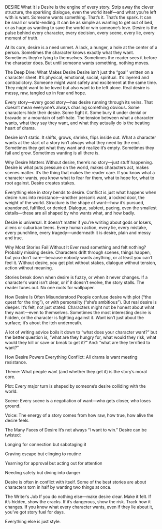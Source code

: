 DESIRE
What It Is
Desire is the engine of every story. Strip away the clever structure, the sparkling dialogue, even the world itself—and what you’re left with is want. Someone wants something. That’s it. That’s the spark. It can be small or world-ending. It can be as simple as wanting to get out of bed, or as huge as wanting to save the world or win someone’s love. Desire is the pulse behind every character, every decision, every scene, every lie, every moment of truth.

At its core, desire is a need unmet. A lack, a hunger, a hole at the center of a person. Sometimes the character knows exactly what they want. Sometimes they’re lying to themselves. Sometimes the reader sees it before the character does. But until someone wants something, nothing moves.

The Deep Dive: What Makes Desire
Desire isn’t just the “goal” written on a character sheet. It’s physical, emotional, social, spiritual. It’s layered and contradictory. Someone might want safety and excitement at the same time. They might want to be loved but also want to be left alone. Real desire is messy, raw, tangled up in fear and hope.

Every story—every good story—has desire running through its veins. That doesn’t mean everyone’s always chasing something obvious. Some characters hide their desire. Some fight it. Some bury it under denial or bravado or a mountain of self-hate. The tension between what a character wants, what they say they want, and what they actually do is the beating heart of drama.

Desire isn’t static. It shifts, grows, shrinks, flips inside out. What a character wants at the start of a story isn’t always what they need by the end. Sometimes they get what they want and realize it’s empty. Sometimes they fail and grow. Sometimes wanting is all there is.

Why Desire Matters
Without desire, there’s no story—just stuff happening. Desire is what puts pressure on the world, makes characters act, makes scenes matter. It’s the thing that makes the reader care. If you know what a character wants, you know what to fear for them, what to hope for, what to root against. Desire creates stakes.

Everything else in story bends to desire. Conflict is just what happens when desire runs into resistance—another person’s want, a locked door, the weight of the world. Structure is the shape of want—how it’s pursued, abandoned, fulfilled, or denied. Dialogue, subtext, pacing, even the smallest details—these are all shaped by who wants what, and how badly.

Desire is universal. It doesn’t matter if you’re writing about gods or losers, aliens or suburban teens. Every human action, every lie, every mistake, every punchline, every tragedy—underneath it is desire, plain and messy and true.

Why Most Stories Fail Without It
Ever read something and felt nothing? Probably missing desire. Characters drift through scenes, things happen, but you don’t care—because nobody wants anything, or at least you can’t feel it. Without desire, you get plot without stakes, dialogue without tension, action without meaning.

Stories break down when desire is fuzzy, or when it never changes. If a character’s want isn’t clear, or if it doesn’t evolve, the story stalls. The reader tunes out. No one roots for wallpaper.

How Desire Is Often Misunderstood
People confuse desire with plot (“the quest for the ring”), or with personality (“she’s ambitious”). But real desire is deeper. It’s felt, not just stated. Characters might not be honest about what they want—even to themselves. Sometimes the most interesting desire is hidden, or the character is fighting against it. Want isn’t just about the surface; it’s about the itch underneath.

A lot of writing advice boils it down to “what does your character want?” but the better question is, “what are they hungry for, what would they risk, what would they kill or save or break to get it?” And: “what are they terrified to want?”

How Desire Powers Everything
Conflict: All drama is want meeting resistance.

Theme: What people want (and whether they get it) is the story’s moral core.

Plot: Every major turn is shaped by someone’s desire colliding with the world.

Scene: Every scene is a negotiation of want—who gets closer, who loses ground.

Voice: The energy of a story comes from how raw, how true, how alive the desire feels.

The Many Faces of Desire
It’s not always “I want to win.” Desire can be twisted:

Longing for connection but sabotaging it

Craving escape but clinging to routine

Yearning for approval but acting out for attention

Needing safety but diving into danger

Desire is often in conflict with itself. Some of the best stories are about characters torn in half by wanting two things at once.

The Writer’s Job
If you do nothing else—make desire clear. Make it felt. If it’s hidden, show the cracks. If it’s dangerous, show the risk. Track how it changes. If you know what every character wants, even if they lie about it, you’ve got story fuel for days.

Everything else is just style.


